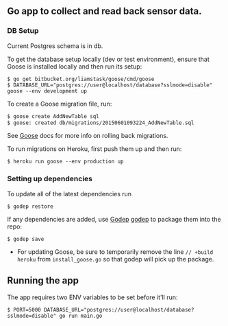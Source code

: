 ## Go app to collect and read back sensor data.

### DB Setup
Current Postgres schema is in db.

To get the database setup locally (dev or test environment), ensure that Goose
is installed locally and then run its setup:
```
$ go get bitbucket.org/liamstask/goose/cmd/goose
$ DATABASE_URL="postgres://user@localhost/database?sslmode=disable" goose --env development up
```

To create a Goose migration file, run:
```bash
$ goose create AddNewTable sql
$ goose: created db/migrations/20150601093224_AddNewTable.sql
```

See [Goose][goose] docs for more info on rolling back migrations.

To run migrations on Heroku, first push them up and then run:
```
$ heroku run goose --env production up
```

### Setting up dependencies
To update all of the latest dependencies run
```
$ godep restore
```

If any dependencies are added, use [Godep] [godep] to package them into the repo:
```
$ godep save
```
* For updating Goose, be sure to temporarily remove the line ``// +build heroku`` from `install_goose.go` 
so that godep will pick up the package.

## Running the app
The app requires two ENV variables to be set before it'll run:
```
$ PORT=5000 DATABASE_URL="postgres://user@localhost/database?sslmode=disable" go run main.go
```



[godep]: https://github.com/tools/godep
[goose]: https://bitbucket.org/liamstask/goose
